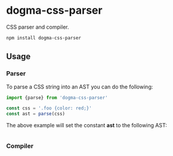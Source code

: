 # dogma-css-parser

CSS parser and compiler.

```bash
npm install dogma-css-parser
```

## Usage

### Parser

To parse a CSS string into an AST you can do the following:

```js
import {parse} from 'dogma-css-parser'

const css = '.foo {color: red;}'
const ast = parse(css)
```

The above example will set the constant **ast** to the following AST:

```json

```

### Compiler
